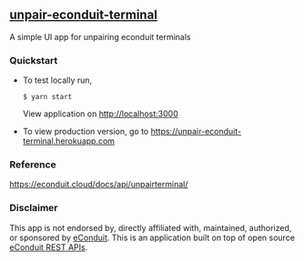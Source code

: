 ## [unpair-econduit-terminal](https://unpair-econduit-terminal.herokuapp.com/)

A simple UI app for unpairing econduit terminals

### Quickstart

- To test locally run,

  ```
  $ yarn start
  ```

  View application on [http://localhost:3000](http://localhost:3000)

* To view production version, go to https://unpair-econduit-terminal.herokuapp.com

### Reference

https://econduit.cloud/docs/api/unpairterminal/

### Disclaimer

This app is not endorsed by, directly affiliated with, maintained, authorized, or sponsored by [eConduit](https://econduit.cloud/). This is an application built on top of open source [eConduit REST APIs](https://econduit.cloud/docs/api/).
